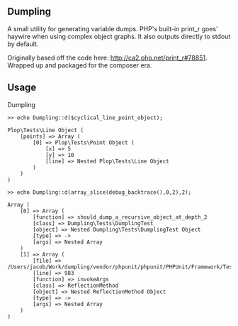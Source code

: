 Dumpling
--------
A small utility for generating variable dumps. PHP's built-in print_r goes'
haywire when using complex object graphs. It also outputs directly to stdout by
default.

Originally based off the code here: http://ca2.php.net/print_r#78851. Wrapped
up and packaged for the composer era.

Usage
-----
Dumpling
```
>> echo Dumpling::d($cyclical_line_point_object);

Plop\Tests\Line Object (
    [points] => Array (
        [0] => Plop\Tests\Point Object (
            [x] => 5
            [y] => 10
            [line] => Nested Plop\Tests\Line Object
        )
    )
)

>> echo Dumpling::d(array_slice(debug_backtrace(),0,2),2);

Array (
    [0] => Array (
        [function] => should_dump_a_recursive_object_at_depth_2
        [class] => Dumpling\Tests\DumplingTest
        [object] => Nested Dumpling\Tests\DumplingTest Object
        [type] => ->
        [args] => Nested Array
    )
    [1] => Array (
        [file] => /Users/jacob/Work/dumpling/vendor/phpunit/phpunit/PHPUnit/Framework/TestCase.php
        [line] => 983
        [function] => invokeArgs
        [class] => ReflectionMethod
        [object] => Nested ReflectionMethod Object
        [type] => ->
        [args] => Nested Array
    )
)
```
